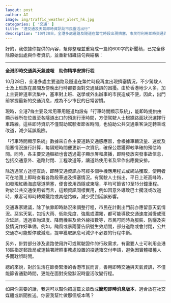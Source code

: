 ```yaml
---
layout: post
author: AI
image: img/traffic_weather_alert_hk.jpg
categories: [ '交通' ]
title: "港交通及天氣即時資訊助市民靈活出行"  
description: "10月28日，全港多處道路及隧道在繁忙時段出現擠塞，市民可利用即時交通與天氣資訊，包括行車時間顯示系統及手機應用程式，節省通勤時間並應對惡劣天氣或突發事故。"  "
---
```

好的，我依據你提供的內容，幫你整理並重寫成一篇約600字的新聞稿，已完全移除原始出處與作者資訊，並重新組織語句與結構：  

---

**全港即時交通與天氣速報　助你精準安排行程**  

10月28日，全港多處主要道路及隧道在繁忙時段再度出現擠塞情況，不少駕駛人士及上班族在晨間及傍晚出行時都要面對交通延誤的困擾。由於香港地少人多，加上主要幹道車流集中，塞車對上班、送學或外出辦事的市民造成不便，因此，出門前掌握最新的交通消息，成為不少市民的日常習慣。  

現時，全港7條主要及常用車用隧道均設有「行車時間顯示系統」，能即時提供由顯示器所在位置至各隧道出口的預測行車時間，方便駕駛人士根據路面狀況選擇行車路線。這些即時資訊不僅幫助駕駛者節省時間，也協助公共交通乘客決定轉乘或改道，減少延誤風險。  

「行車時間顯示系統」數據來自各主要道路交通感應器，會根據車輛流量、速度及阻塞情況進行計算，每隔短時間便更新一次資訊，確保公眾獲得較準確的預估時間。同時，各主要交通樞紐也會透過電子顯示屏和廣播，即時發放突發事故信息，包括交通意外、道路封閉、工程改道等，讓道路使用者及早作出應變安排。  

除透過官方途徑查詢，即時交通資訊亦可經多個手機應用程式或網站獲取，使用者可在地圖上即時查看各路段車速及擠塞情況。有駕駛人士指出，平日上班高峰時，如發現紅磡海底隧道擠塞，便會改用西隧或東隧，平均可節省10至15分鐘車程。對於公共交通使用者而言，這類資訊同樣實用，例如因意外導致巴士擱淺或改道時，乘客可即時轉乘鐵路或其他路線，減少受到延誤影響。  

交通專家建議，除了依靠即時路況來調整行程，市民在計劃出門前亦應留意天氣情況。惡劣天氣，包括大雨、低能見度、強風或濃霧，都可能導致交通速度減慢或班次延誤。透過查詢溫度、降雨機率及紫外線指數等，市民可同時為服裝、防曬及突發情況作好準備。例如，颱風或暴雨警告訊號生效期間，部分道路或會封閉，公共交通亦可能暫停或減班，提早獲取訊息可減少不必要的行程中斷。  

另外，針對部分涉及道路使用許可或駕駛證件的行政需求，有需要人士可利用全港18區指定郵政局或運輸署牌照事務處設置的投遞箱交付申請，避免因實體櫃檯人多而耽誤時間。  

總的來說，對於生活在節奏緊湊的香港市民而言，善用即時交通與天氣資訊，不僅能節省通勤時間，更能在面對突發狀況時靈活改變行程。  

---

如果你需要的話，我還可以幫你把這篇文章改成**簡短即時消息版本**，適合放在社交媒體或新聞推送。你要我幫忙做那個版本嗎？